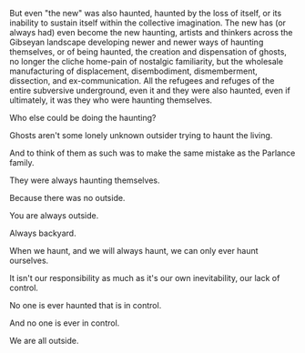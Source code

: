 But even "the new" was also haunted, haunted by the loss of itself, or its inability to sustain itself within the collective imagination. The new has (or always had) even become the new haunting, artists and thinkers across the Gibseyan landscape developing newer and newer ways of haunting themselves, or of being haunted, the creation and dispensation of ghosts, no longer the cliche home-pain of nostalgic familiarity, but the wholesale manufacturing of displacement, disembodiment, dismemberment, dissection, and ex-communication. All the refugees and refuges of the entire subversive underground, even it and they were also haunted, even if ultimately, it was they who were haunting themselves.

Who else could be doing the haunting?

Ghosts aren't some lonely unknown outsider trying to haunt the living.

And to think of them as such was to make the same mistake as the Parlance family.

They were always haunting themselves.

Because there was no outside.

You are always outside.

Always backyard.

When we haunt, and we will always haunt, we can only ever haunt ourselves.

It isn't our responsibility as much as it's our own inevitability, our lack of control.

No one is ever haunted that is in control.

And no one is ever in control.

We are all outside.